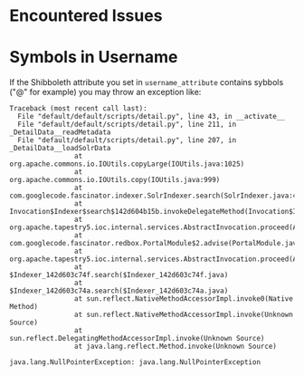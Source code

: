 Encountered Issues
====

Symbols in Username
====

If the Shibboleth attribute you set in `username_attribute` contains sybbols ("@" for example) you may throw an exception like:

    Traceback (most recent call last):
      File "default/default/scripts/detail.py", line 43, in __activate__
      File "default/default/scripts/detail.py", line 211, in _DetailData__readMetadata
      File "default/default/scripts/detail.py", line 207, in _DetailData__loadSolrData
                    at org.apache.commons.io.IOUtils.copyLarge(IOUtils.java:1025)
                    at org.apache.commons.io.IOUtils.copy(IOUtils.java:999)
                    at com.googlecode.fascinator.indexer.SolrIndexer.search(SolrIndexer.java:436)
                    at Invocation$Indexer$search$142d604b15b.invokeDelegateMethod(Invocation$Indexer$search$142d604b15b.java)
                    at org.apache.tapestry5.ioc.internal.services.AbstractInvocation.proceed(AbstractInvocation.java:117)
                    at com.googlecode.fascinator.redbox.PortalModule$2.advise(PortalModule.java:141)
                    at org.apache.tapestry5.ioc.internal.services.AbstractInvocation.proceed(AbstractInvocation.java:121)
                    at $Indexer_142d603c74f.search($Indexer_142d603c74f.java)
                    at $Indexer_142d603c74a.search($Indexer_142d603c74a.java)
                    at sun.reflect.NativeMethodAccessorImpl.invoke0(Native Method)
                    at sun.reflect.NativeMethodAccessorImpl.invoke(Unknown Source)
                    at sun.reflect.DelegatingMethodAccessorImpl.invoke(Unknown Source)
                    at java.lang.reflect.Method.invoke(Unknown Source)
     
    java.lang.NullPointerException: java.lang.NullPointerException
